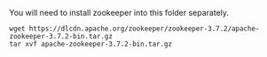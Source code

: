 You will need to install zookeeper into this folder separately.

```
wget https://dlcdn.apache.org/zookeeper/zookeeper-3.7.2/apache-zookeeper-3.7.2-bin.tar.gz
tar xvf apache-zookeeper-3.7.2-bin.tar.gz
```